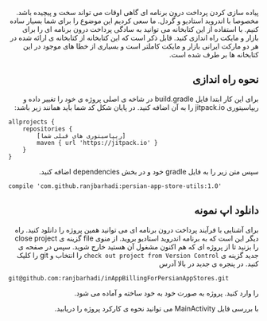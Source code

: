 <div dir="rtl">

پیاده سازی کردن پرداخت درون برنامه ای گاهی اوقات می تواند سخت و پیچیده باشد. مخصوصا با اندروید استادیو و گردل. ما سعی کردیم این موضوع را برای شما بسیار ساده کنیم. با استفاده از این کتابخانه می توانید به سادگی پرداخت درون برنامه ای را برای بازار و مایکت راه اندازی کنید.
قابل ذکر است که این کتابخانه از کتابخانه ی ارائه شده در هر دو مارکت ایرانی بازار و مایکت کاملتر است و بسیاری از خطا های موجود در این کتابخانه ها بر طرف شده است.

نحوه راه اندازی
-------------------
برای این کار ابتدا فایل build.gradle در شاخه ی اصلی پروژه ی خود را تغییر داده و ریپاسیتوری jitpack.io را به آن اضافه کنید. در پایان شکل کد شما باید همانند زیر باشد:

<div dir="ltr">

    allprojects {
        repositories {
            [ریپاسیتوری های قبلی شما]
            maven { url 'https://jitpack.io' }
        }
    }

</div>



سپس متن زیر را به فایل gradle خود و در بخش dependencies اضافه کنید.

<div dir="ltr">

    compile 'com.github.ranjbarhadi:persian-app-store-utils:1.0'

</div>

دانلود اپ نمونه
-------------------
برای آشنایی با فرآیند پرداخت درون برنامه ای می توانید همین پروژه را دانلود کنید. راه دیگر این است که به برنامه اندروید استادیو بروید. از منوی file گزینه ی close project را بزنید تا از پروژه ای که هم اکنون مشغول آن هستید خارج شوید. سپس در صفحه ی جدید گزینه ی `check out project from Version Control` را انتخاب و git را کلیک کنید. در پنجره ی جدید در بالا آدرس
 
<div dir="ltr"> 

    git@github.com:ranjbarhadi/inAppBillingForPersianAppStores.git

</div>

را وارد کنید. پروژه به صورت خود به خود ساخته و آماده می شود. 

با بررسی فایل MainActivity می توانید نحوه ی کارکرد پروژه را دریابید.




</div>